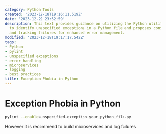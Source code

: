```yaml
---
category: Python Tools
created: '2023-12-18T19:16:11.519Z'
date: '2023-12-22 23:52:59'
description: This text provides guidance on utilizing the Python utility 'pylint'
  to identify unspecified exceptions in a Python file and proposes constructing microservices
  and tracking failures for enhanced error management.
modified: '2023-12-18T19:17:17.542Z'
tags:
- Python
- pylint
- unspecified exceptions
- error handling
- microservices
- logging
- best practices
title: Exception Phobia in Python
---
```


# Exception Phobia in Python

```bash
pylint --enable=unspecified-exception your_python_file.py
```

However it is recommend to build microservices and log failures
